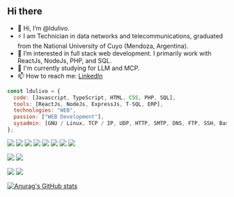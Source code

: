 ## Hi there

- 👋 Hi, I’m @ldulivo.
- ⚡ I am Technician in data networks and telecommunications, graduated from the National University of Cuyo (Mendoza, Argentina).
- 👀 I’m interested in full stack web development. I primarily work with ReactJs, NodeJs, PHP, and SQL.
- 🌱 I'm currently studying for LLM and MCP.
- 📫 How to reach me: [LinkedIn](https://www.linkedin.com/in/ldulivo)

```js
const ldulivo = {
  code: [Javascript, TypeScript, HTML, CSS, PHP, SQL],
  tools: [ReactJs, NodeJs, ExpressJs, T-SQL, ERP],
  technologies: "WEB",
  passion: ["WEB Development"],
  sysadmin: [GNU / Linux, TCP / IP, UDP, HTTP, SMTP, DNS, FTP, SSH, Bash],
};
```

![](https://ldulivo.github.io/ldulivo/img/icons/icons8-nodejs-48.png)
![](https://ldulivo.github.io/ldulivo/img/icons/icons8-react-native-48.png)
![](https://ldulivo.github.io/ldulivo/img/icons/icons8-javascript-48.png)
![](https://ldulivo.github.io/ldulivo/img/icons/icons8-html-5-48.png)
![](https://ldulivo.github.io/ldulivo/img/icons/icons8-css3-48.png)
![](https://ldulivo.github.io/ldulivo/img/icons/icons8-sass-48.png)
![](https://ldulivo.github.io/ldulivo/img/icons/icons8-bootstrap-48.png)
![](https://ldulivo.github.io/ldulivo/img/icons/icons8-php-48.png)

![](https://ldulivo.github.io/ldulivo/img/icons/icons8-git-48.png)
![](https://ldulivo.github.io/ldulivo/img/icons/icons8-github-48.png)

![](https://ldulivo.github.io/ldulivo/img/icons/icons8-mysql-logo-48.png)
![](https://ldulivo.github.io/ldulivo/img/icons/icons8-mongodb-48.png)

[![Anurag's GitHub stats](https://github-readme-stats.vercel.app/api?username=ldulivo)](https://github.com/anuraghazra/github-readme-stats)
